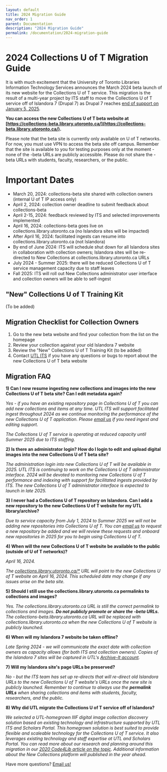 ```yaml
---
layout: default
title: 2024 Migration Guide
nav_order: 1
parent: Documentation
description: "2024 Migration Guide"
permalink: /documentation/2024-migration-guide
---
```


# 2024 Collections U of T Migration Guide

It is with much excitement that the University of Toronto Libraries Information Technology Services announces the March 2024 beta launch of its new website for the Collections U of T service. This migration is the result of a multi-year project by ITS staff to move the Collections U of T service off of Islandora 7 (Drupal 7) as Drupal 7 reaches [end of support on January 5, 2025](https://www.drupal.org/about/drupal-7/d7eol/partners?gad_source=1&gclid=CjwKCAiA_tuuBhAUEiwAvxkgTpcqWPPQRldzo2woWqXjQGdC9r5TTSbAuycGH45nlNF-2FpSv2Iv9xoCsB8QAvD_BwE).

**You can access the new Collections U of T beta website at [https://collections-beta.library.utoronto.ca/](https://collections-beta.library.utoronto.ca/).** 

Please note that the beta site is currently only available on U of T networks. For now, you must use VPN to access the beta site off campus. Remember that the site is available to you for testing purposes only at the moment - none of the -beta URLs are publicly accessible. Please do not share the -beta URLs with students, faculty, researchers, or the public. 

# Important Dates

* March 20, 2024: collections-beta site shared with collection owners (internal U of T IP access only)
* April 2, 2024: collection owner deadline to submit feedback about collections-beta
* April 2-15, 2024: feedback reviewed by ITS and selected improvements implemented
* April 16, 2024: collections-beta goes live on collections.library.utoronto.ca (no Islandora sites will be impacted)
* After April 16, 2024: facilitated ingests can resume into collections.library.utoronto.ca (not Islandora)
* By end of June 2024: ITS will schedule shut down for all Islandora sites in collaboration with collection owners; Islandora sites will be re-directed to New Collections at collections.library.utoronto.ca URLs
* July 2024 - Summer 2025: there will be reduced Collections U of T service management capacity due to staff leaves
* Fall 2025: ITS will roll out New Collections administrator user interface and collection owners will be able to self-ingest


"New" Collections U of T Training Kit
--------
(To be added)   



Migration Checklist for Collection Owners
--------
1. Go to the new beta website and find your collection from the list on the homepage
2. Review your collection against your old Islandora 7 website
3. Review the "New" Collections U of T Training Kit (to be added)  
4. Contact [UTL ITS](mailto:digitalinitiatives@library.utoronto.ca) if you have any questions or bugs to report about the new Collections U of T beta website   


Migration FAQ
--------

**1) Can I now resume ingesting new collections and images into the new Collections U of T beta site? Can I edit metadata again?**

_Yes - if you have an existing repository page in Collections U of T you can add new collections and items at any time. UTL ITS will support facilitated ingest throughout 2024 as we continue monitoring the performance of the new Collections U of T application. Please [email us](mailto:digitalinitiatives@library.utoronto.ca) if you need ingest and editing support._

_The Collections U of T service is operating at reduced capacity until Summer 2025 due to ITS staffing._

**2) Is there an administrator login? How do I login to edit and upload digital images into the new Collections U of T beta site?**

_The administration login into new Collections U of T will be available in *2025*. UTL ITS is continuing to work on the Collections U of T administrator interface. 2024 will be devoted to monitoring new Collections U of T performance and indexing with support for facilitated ingests provided by ITS. The new Collections U of T administrator interface is expected to launch in late *2025*._ 

**3) I never had a Collections U of T repository on Islandora. Can I add a new repository to the new Collections U of T website for my UTL library/archive?**

_Due to service capacity from July 1, 2024 to Summer 2025 we will not be adding new repositories into Collections U of T. You can [email us](mailto:digitalinitiatives@library.utoronto.ca) to request a new repository be added and we will review these requests and onboard new repositories in 2025 for you to begin using Collections U of T._

**4) When will the new Collections U of T website be available to the public (outside of U of T networks)?**    

_April 16, 2024._

_The [collections.library.utoronto.ca/*](https://collections.library.utoronto.ca/) URL will point to the new Collections U of T website on April 16, 2024. This scheduled date may change if any issues arise on the beta site._

**5) Should I still use the collections.library.utoronto.ca permalinks to collections and images?**

_Yes. The collections.library.utoronto.ca URL is still the correct permalink to collections and images. **Do not publicly promote or share the -beta URLs.** The collections-beta.library.utoronto.ca URL will be replaced with collections.library.utoronto.ca when the new Collections U of T website is publicly launched._

**6) When will my Islandora 7 website be taken offline?**

_Late Spring 2024 - we will communicate the exact date with collection owners as capacity allows (for both ITS and collection owners). Copies of the Islandora 7 sites will be captured in UTL's [Archive-It account](https://archive-it.org/collections/6473)._

**7) Will my Islandora site's page URLs be preserved?**

_No - but the ITS team has set up re-directs that will re-direct old Islandora URLs to the new Collections U of T website's URLs once the new site is publicly launched. Remember to continue to always use the **permalink URLs** when sharing collections and items with students, faculty, researchers, and the public._

**8) Why did UTL migrate the Collections U of T service off of Islandora?**

_We selected a UTL-homegrown IIIF digital image collection discovery solution based on existing technology and infrastructure supported by UTL ITS and Scholars Portal. This homegrown solution is best suited to provide flexible and scaleable technology for the Collections U of T service. It also leverages existing technology and staff expertise at UTL and Scholars Portal. You can read more about our research and planning around this migration in our [2020 Code4Lib article on the topic](https://journal.code4lib.org/articles/15000). Additional information about the New Collections platform will published in the year ahead._

Have more questions? [Email us!](mailto:digitalinitiatives@library.utoronto.ca)  
